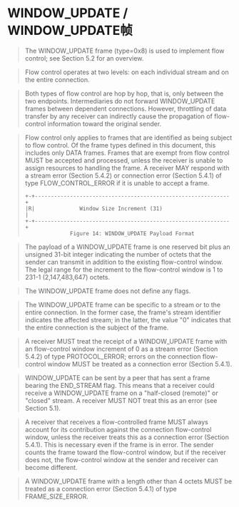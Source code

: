 # WINDOW\_UPDATE / WINDOW_UPDATE帧
> The WINDOW_UPDATE frame (type=0x8) is used to implement flow control; see Section 5.2 for an overview.

> Flow control operates at two levels: on each individual stream and on the entire connection.

> Both types of flow control are hop by hop, that is, only between the two endpoints. Intermediaries do not forward WINDOW_UPDATE frames between dependent connections. However, throttling of data transfer by any receiver can indirectly cause the propagation of flow-control information toward the original sender.

> Flow control only applies to frames that are identified as being subject to flow control. Of the frame types defined in this document, this includes only DATA frames. Frames that are exempt from flow control MUST be accepted and processed, unless the receiver is unable to assign resources to handling the frame. A receiver MAY respond with a stream error (Section 5.4.2) or connection error (Section 5.4.1) of type FLOW_CONTROL_ERROR if it is unable to accept a frame.
> 
> ```
> +-+-------------------------------------------------------------+
> |R|              Window Size Increment (31)                     |
> +-+-------------------------------------------------------------+
> 				Figure 14: WINDOW_UPDATE Payload Format
> ```

> The payload of a WINDOW_UPDATE frame is one reserved bit plus an unsigned 31-bit integer indicating the number of octets that the sender can transmit in addition to the existing flow-control window. The legal range for the increment to the flow-control window is 1 to 231-1 (2,147,483,647) octets.

> The WINDOW_UPDATE frame does not define any flags.

> The WINDOW_UPDATE frame can be specific to a stream or to the entire connection. In the former case, the frame's stream identifier indicates the affected stream; in the latter, the value "0" indicates that the entire connection is the subject of the frame.

> A receiver MUST treat the receipt of a WINDOW_UPDATE frame with an flow-control window increment of 0 as a stream error (Section 5.4.2) of type PROTOCOL\_ERROR; errors on the connection flow-control window MUST be treated as a connection error (Section 5.4.1).

> WINDOW\_UPDATE can be sent by a peer that has sent a frame bearing the END\_STREAM flag. This means that a receiver could receive a WINDOW_UPDATE frame on a "half-closed (remote)" or "closed" stream. A receiver MUST NOT treat this as an error (see Section 5.1).

> A receiver that receives a flow-controlled frame MUST always account for its contribution against the connection flow-control window, unless the receiver treats this as a connection error (Section 5.4.1). This is necessary even if the frame is in error. The sender counts the frame toward the flow-control window, but if the receiver does not, the flow-control window at the sender and receiver can become different.

> A WINDOW\_UPDATE frame with a length other than 4 octets MUST be treated as a connection error (Section 5.4.1) of type FRAME\_SIZE_ERROR.


